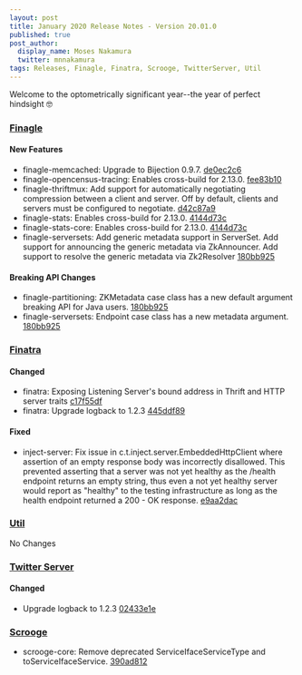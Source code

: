 ```yaml
---
layout: post
title: January 2020 Release Notes - Version 20.01.0
published: true
post_author:
  display_name: Moses Nakamura
  twitter: mnnakamura
tags: Releases, Finagle, Finatra, Scrooge, TwitterServer, Util
---
```


Welcome to the optometrically significant year--the year of perfect hindsight 🤓

### [Finagle](https://github.com/twitter/finagle/) ###

#### New Features

-   finagle-memcached: Upgrade to Bijection 0.9.7. [de0ec2c6](https://github.com/twitter/finagle/commit/de0ec2c6714ae2c4d8bf76f72cccb9e35f3325da)
-   finagle-opencensus-tracing: Enables cross-build for 2.13.0. [fee83b10](https://github.com/twitter/finagle/commit/fee83b10b55558a8e237445ca4658d4e7858e649)
-   finagle-thriftmux: Add support for automatically negotiating compression between a client
    and server. Off by default, clients and servers must be configured to negotiate.
    [d42c87a9](https://github.com/twitter/finagle/commit/d42c87a97f25573759c1a6f605d0d2265f76619c)
-   finagle-stats: Enables cross-build for 2.13.0. [4144d73c](https://github.com/twitter/finagle/commit/4144d73c9e9f997e219e90888cce108861dc6046)
-   finagle-stats-core: Enables cross-build for 2.13.0. [4144d73c](https://github.com/twitter/finagle/commit/4144d73c9e9f997e219e90888cce108861dc6046)
-   finagle-serversets: Add generic metadata support in ServerSet. Add support for announcing the
    generic metadata via ZkAnnouncer. Add support to resolve the generic metadata via Zk2Resolver
    [180bb925](https://github.com/twitter/finagle/commit/180bb925c9996bd75b26ed0e91b8622623c5e37b)

#### Breaking API Changes

-   finagle-partitioning: ZKMetadata case class has a new default argument breaking API for
    Java users. [180bb925](https://github.com/twitter/finagle/commit/180bb925c9996bd75b26ed0e91b8622623c5e37b)
-   finagle-serversets: Endpoint case class has a new metadata argument. [180bb925](https://github.com/twitter/finagle/commit/180bb925c9996bd75b26ed0e91b8622623c5e37b)

### [Finatra](https://github.com/twitter/finatra/) ###

#### Changed

-   finatra: Exposing Listening Server's bound address in Thrift and HTTP server traits
    [c17f55df](https://github.com/twitter/finatra/commit/c17f55df2dc6295b2801d80ffbb0bf32ffec2123)
-   finatra: Upgrade logback to 1.2.3 [445ddf89](https://github.com/twitter/finatra/commit/445ddf8974ce7a575f55020aceda118fea80cfc3)

#### Fixed

-   inject-server: Fix issue in c.t.inject.server.EmbeddedHttpClient where assertion of an
    empty response body was incorrectly disallowed. This prevented asserting that a server
    was not yet healthy as the /health endpoint returns an empty string, thus even a not yet
    healthy server would report as "healthy" to the testing infrastructure as long as the health
    endpoint returned a 200 - OK response. [e9aa2dac](https://github.com/twitter/finatra/commit/e9aa2dacd4ba2efd2db380135a10cf8ad10ee2b5)

### [Util](https://github.com/twitter/util/) ###

No Changes

### [Twitter Server](https://github.com/twitter/twitter-server/) ###

#### Changed

-   Upgrade logback to 1.2.3 [02433e1e](https://github.com/twitter/twitter-server/commit/02433e1ee39b7bbbdf3300d23fc1b914c9c2afe4)

### [Scrooge](https://github.com/twitter/scrooge/) ###

-   scrooge-core: Remove deprecated ServiceIfaceServiceType and toServiceIfaceService.
    [390ad812](https://github.com/twitter/scrooge/commit/390ad8127a43479f2c244ec209ffed68fbdf5f7e)
